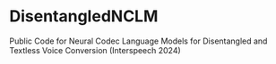 # DisentangledNCLM
Public Code for Neural Codec Language Models for Disentangled and Textless Voice Conversion (Interspeech 2024)
